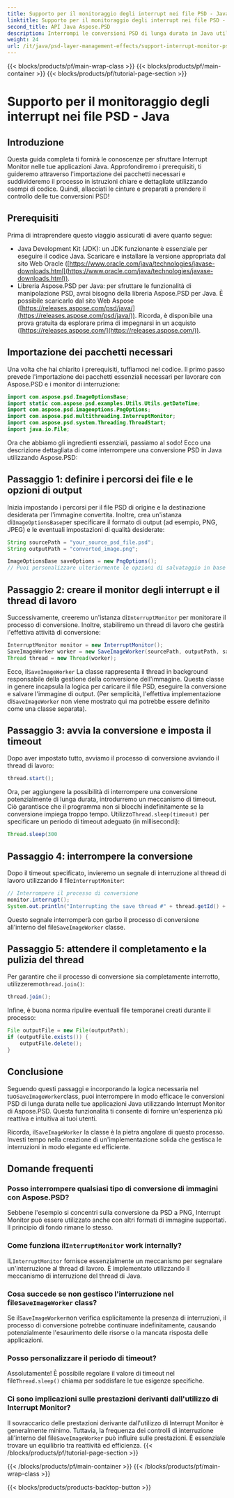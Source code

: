 ```yaml
---
title: Supporto per il monitoraggio degli interrupt nei file PSD - Java
linktitle: Supporto per il monitoraggio degli interrupt nei file PSD - Java
second_title: API Java Aspose.PSD
description: Interrompi le conversioni PSD di lunga durata in Java utilizzando Interrupt Monitor di Aspose.PSD. Scopri come implementare l'interruzione graduale e migliorare l'esperienza utente.
weight: 24
url: /it/java/psd-layer-management-effects/support-interrupt-monitor-psd-files/
---
```


{{< blocks/products/pf/main-wrap-class >}}
{{< blocks/products/pf/main-container >}}
{{< blocks/products/pf/tutorial-page-section >}}

# Supporto per il monitoraggio degli interrupt nei file PSD - Java

## Introduzione

Questa guida completa ti fornirà le conoscenze per sfruttare Interrupt Monitor nelle tue applicazioni Java. Approfondiremo i prerequisiti, ti guideremo attraverso l'importazione dei pacchetti necessari e suddivideremo il processo in istruzioni chiare e dettagliate utilizzando esempi di codice. Quindi, allacciati le cinture e preparati a prendere il controllo delle tue conversioni PSD!

## Prerequisiti

Prima di intraprendere questo viaggio assicurati di avere quanto segue:

- Java Development Kit (JDK): un JDK funzionante è essenziale per eseguire il codice Java. Scaricare e installare la versione appropriata dal sito Web Oracle ([https://www.oracle.com/java/technologies/javase-downloads.html](https://www.oracle.com/java/technologies/javase-downloads.html)).
- Libreria Aspose.PSD per Java: per sfruttare le funzionalità di manipolazione PSD, avrai bisogno della libreria Aspose.PSD per Java. È possibile scaricarlo dal sito Web Aspose ([https://releases.aspose.com/psd/java/](https://releases.aspose.com/psd/java/)). Ricorda, è disponibile una prova gratuita da esplorare prima di impegnarsi in un acquisto ([https://releases.aspose.com/](https://releases.aspose.com/)).

## Importazione dei pacchetti necessari

Una volta che hai chiarito i prerequisiti, tuffiamoci nel codice. Il primo passo prevede l'importazione dei pacchetti essenziali necessari per lavorare con Aspose.PSD e i monitor di interruzione:

```java
import com.aspose.psd.ImageOptionsBase;
import static com.aspose.psd.examples.Utils.Utils.getDateTime;
import com.aspose.psd.imageoptions.PngOptions;
import com.aspose.psd.multithreading.InterruptMonitor;
import com.aspose.psd.system.Threading.ThreadStart;
import java.io.File;
```

Ora che abbiamo gli ingredienti essenziali, passiamo al sodo! Ecco una descrizione dettagliata di come interrompere una conversione PSD in Java utilizzando Aspose.PSD:

## Passaggio 1: definire i percorsi dei file e le opzioni di output

 Inizia impostando i percorsi per il file PSD di origine e la destinazione desiderata per l'immagine convertita. Inoltre, crea un'istanza di`ImageOptionsBase`per specificare il formato di output (ad esempio, PNG, JPEG) e le eventuali impostazioni di qualità desiderate:

```java
String sourcePath = "your_source_psd_file.psd";
String outputPath = "converted_image.png";

ImageOptionsBase saveOptions = new PngOptions();
// Puoi personalizzare ulteriormente le opzioni di salvataggio in base al formato desiderato (ad esempio, impostando la qualità JPEG)
```

## Passaggio 2: creare il monitor degli interrupt e il thread di lavoro

 Successivamente, creeremo un'istanza di`InterruptMonitor` per monitorare il processo di conversione. Inoltre, stabiliremo un thread di lavoro che gestirà l'effettiva attività di conversione:

```java
InterruptMonitor monitor = new InterruptMonitor();
SaveImageWorker worker = new SaveImageWorker(sourcePath, outputPath, saveOptions, monitor);
Thread thread = new Thread(worker);
```

 Ecco, il`SaveImageWorker` La classe rappresenta il thread in background responsabile della gestione della conversione dell'immagine. Questa classe in genere incapsula la logica per caricare il file PSD, eseguire la conversione e salvare l'immagine di output. (Per semplicità, l'effettiva implementazione di`SaveImageWorker` non viene mostrato qui ma potrebbe essere definito come una classe separata).

## Passaggio 3: avvia la conversione e imposta il timeout

Dopo aver impostato tutto, avviamo il processo di conversione avviando il thread di lavoro:

```java
thread.start();
```

Ora, per aggiungere la possibilità di interrompere una conversione potenzialmente di lunga durata, introdurremo un meccanismo di timeout. Ciò garantisce che il programma non si blocchi indefinitamente se la conversione impiega troppo tempo. Utilizzo`Thread.sleep(timeout)` per specificare un periodo di timeout adeguato (in millisecondi):

```java
Thread.sleep(300
```

## Passaggio 4: interrompere la conversione

 Dopo il timeout specificato, invieremo un segnale di interruzione al thread di lavoro utilizzando il file`InterruptMonitor`:

```java
// Interrompere il processo di conversione
monitor.interrupt();
System.out.println("Interrupting the save thread #" + thread.getId() + " at " + getDateTime().toString());
```

 Questo segnale interromperà con garbo il processo di conversione all'interno del file`SaveImageWorker` classe.

## Passaggio 5: attendere il completamento e la pulizia del thread

 Per garantire che il processo di conversione sia completamente interrotto, utilizzeremo`thread.join()`:

```java
thread.join();
```

Infine, è buona norma ripulire eventuali file temporanei creati durante il processo:

```java
File outputFile = new File(outputPath);
if (outputFile.exists()) {
    outputFile.delete();
}
```

## Conclusione

 Seguendo questi passaggi e incorporando la logica necessaria nel tuo`SaveImageWorker`class, puoi interrompere in modo efficace le conversioni PSD di lunga durata nelle tue applicazioni Java utilizzando Interrupt Monitor di Aspose.PSD. Questa funzionalità ti consente di fornire un'esperienza più reattiva e intuitiva ai tuoi utenti.

 Ricorda, il`SaveImageWorker` la classe è la pietra angolare di questo processo. Investi tempo nella creazione di un'implementazione solida che gestisca le interruzioni in modo elegante ed efficiente. 

## Domande frequenti

### Posso interrompere qualsiasi tipo di conversione di immagini con Aspose.PSD?

Sebbene l'esempio si concentri sulla conversione da PSD a PNG, Interrupt Monitor può essere utilizzato anche con altri formati di immagine supportati. Il principio di fondo rimane lo stesso.

###  Come funziona il`InterruptMonitor` work internally?

 IL`InterruptMonitor` fornisce essenzialmente un meccanismo per segnalare un'interruzione al thread di lavoro. È implementato utilizzando il meccanismo di interruzione del thread di Java.

###  Cosa succede se non gestisco l'interruzione nel file`SaveImageWorker` class?

 Se il`SaveImageWorker`non verifica esplicitamente la presenza di interruzioni, il processo di conversione potrebbe continuare indefinitamente, causando potenzialmente l'esaurimento delle risorse o la mancata risposta delle applicazioni.

### Posso personalizzare il periodo di timeout?

 Assolutamente! È possibile regolare il valore di timeout nel file`Thread.sleep()` chiama per soddisfare le tue esigenze specifiche.

### Ci sono implicazioni sulle prestazioni derivanti dall'utilizzo di Interrupt Monitor?

 Il sovraccarico delle prestazioni derivante dall'utilizzo di Interrupt Monitor è generalmente minimo. Tuttavia, la frequenza dei controlli di interruzione all'interno del file`SaveImageWorker` può influire sulle prestazioni. È essenziale trovare un equilibrio tra reattività ed efficienza.
{{< /blocks/products/pf/tutorial-page-section >}}

{{< /blocks/products/pf/main-container >}}
{{< /blocks/products/pf/main-wrap-class >}}

{{< blocks/products/products-backtop-button >}}
